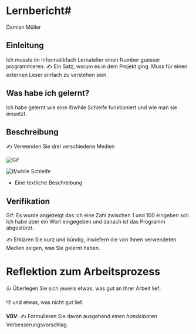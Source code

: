 # Lernbericht# 

Damian Müller

## Einleitung

Ich musste im Informatikfach Lernatelier einen Number guesser programmieren. 
✍️ Ein Satz, worum es in dem Projekt ging. Muss für einen externen Leser einfach zu verstehen sein.

## Was habe ich gelernt?

Ich habe gelernt wie eine if/while Schleife funktioniert und wie man sie einsetzt. 


## Beschreibung

✍️ Verwenden Sie drei verschiedene Medien 

![Gif](https://user-images.githubusercontent.com/110892840/189843991-ff1a3c0b-4161-4439-a1ad-9feeda6b7b12.gif)

![if/while Schleife](https://user-images.githubusercontent.com/110892840/189844676-605e2356-e9e3-4985-b4a6-c2499e3fd691.png)


* Eine textliche Beschreibung
 

## Verifikation

Gif: Es wurde angezeigt das ich eine Zahl zwischen 1 und 100 eingeben soll. Ich habe aber ein Wort eingegeben und danach ist das Programm abgestürzt.

✍️ Erklären Sie kurz und bündig, inwiefern die von Ihnen verwendeten Medien zeigen, was Sie gelernt haben.

# Reflektion zum Arbeitsprozess

👍 Überlegen Sie sich jeweils etwas, was gut an Ihrer Arbeit lief; 

👎 und etwas, was nicht gut lief.

**VBV**: ✍️ Formulieren Sie davon ausgehend einen *handelbaren* Verbesserungsvorschlag.
